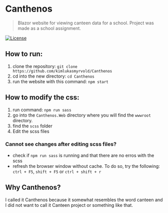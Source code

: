 # Canthenos
> Blazor website for viewing canteen data for a school. Project was made as a school assignment. 

[![License](https://img.shields.io/badge/License-GPL-green)](https://www.gnu.org/licenses/gpl-3.0.en.html)

## How to run:
1. clone the repository: ```git clone https://github.com/kimlukasmyrvold/Canthenos```
2. cd into the new directory: ```cd Canthenos```
3. run the website with this command: ```npm start```

## How to modify the css:
1. run command: ```npm run sass```
2. go into the `Canthenos.Web` directory where you will find the `wwwroot` directory.
3. find the `scss` folder
4. Edit the scss files

### Cannot see changes after editing scss files?
- check if `npm run sass` is running and that there are no erros with the scss
- refresh the browser window without cache. To do so, try the following: `ctrl + F5`, `shift + F5` or `ctrl + shift + r`

## Why Canthenos?
I called it Canthenos because it somewhat resembles the word canteen and I did not want to call it Canteen project or something like that.
